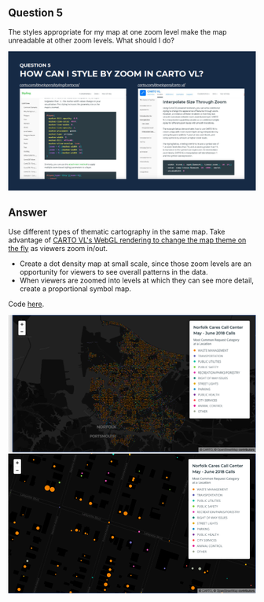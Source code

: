 ## Question 5
The styles appropriate for my map at one zoom level make the map unreadable at other zoom levels. What should I do?

<img src="../img/zoom_styles_1.png" alt="Change map theme on zoom" />

## Answer 
Use different types of thematic cartography in the same map. Take advantage of [CARTO VL's WebGL rendering to change the map theme on the fly](https://carto.com/developers/carto-vl/guides/zoom-based-styles/) as viewers zoom in/out.

* Create a dot density map at small scale, since those zoom levels are an opportunity for viewers to see overall patterns in the data. 
* When viewers are zoomed into levels at which they can see more detail, create a proportional symbol map.

Code [here](https://github.com/ztephm/cartography-top5/blob/main/5-zoom-theme-change/dots-to-bins.html).

<img src="../img/zoom_styles_2.png" alt="Dot density map" />

<img src="../img/zoom_styles_3.png" alt="Proportional symbol map" />